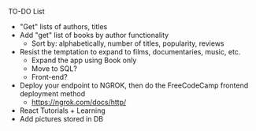 TO-DO List


- "Get" lists of authors, titles
- Add "get" list of books by author functionality
  - Sort by: alphabetically, number of titles, popularity, reviews
- Resist the temptation to expand to films, documentaries, music, etc.
  - Expand the app using Book only
  - Move to SQL?
  - Front-end?
- Deploy your endpoint to NGROK, then do the FreeCodeCamp frontend deployment method
  - https://ngrok.com/docs/http/
- React Tutorials + Learning
- Add pictures stored in DB

